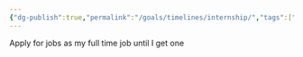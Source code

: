 ```yaml
---
{"dg-publish":true,"permalink":"/goals/timelines/internship/","tags":["timeline","plans"],"created":"","updated":""}
---
```



Apply for jobs as my full time job until I get one
